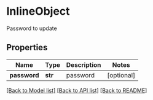 # InlineObject

Password to update
## Properties
Name | Type | Description | Notes
------------ | ------------- | ------------- | -------------
**password** | **str** | password | [optional] 

[[Back to Model list]](../README.md#documentation-for-models) [[Back to API list]](../README.md#documentation-for-api-endpoints) [[Back to README]](../README.md)


